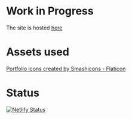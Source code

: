 # Work in Progress
The site is hosted [here](https://afroze.website)

# Assets used

[Portfolio icons created by Smashicons - Flaticon](https://www.flaticon.com/free-icons/portfolio)


# Status
[![Netlify Status](https://api.netlify.com/api/v1/badges/eff47ba0-9aa1-4abd-be16-e925e687b60f/deploy-status)](https://app.netlify.com/sites/precious-pika-bc8404/deploys)